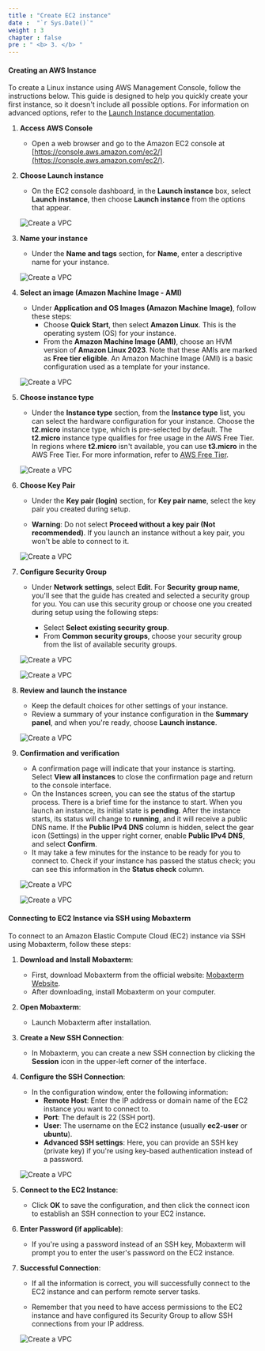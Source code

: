 ```yaml
---
title : "Create EC2 instance"
date :  "`r Sys.Date()`"
weight : 3
chapter : false
pre : " <b> 3. </b> "
---
```


#### Creating an AWS Instance

To create a Linux instance using AWS Management Console, follow the instructions below. This guide is designed to help you quickly create your first instance, so it doesn't include all possible options. For information on advanced options, refer to the [Launch Instance documentation](https://docs.aws.amazon.com/AWSEC2/latest/UserGuide/EC2_GetStarted.html).

1. **Access AWS Console**

   - Open a web browser and go to the Amazon EC2 console at [https://console.aws.amazon.com/ec2/](https://console.aws.amazon.com/ec2/).

2. **Choose Launch instance**

   - On the EC2 console dashboard, in the **Launch instance** box, select **Launch instance**, then choose **Launch instance** from the options that appear.

   ![Create a VPC](/images/3/0001.png?featherlight=false&width=90pc)

3. **Name your instance**

   - Under the **Name and tags** section, for **Name**, enter a descriptive name for your instance.

   ![Create a VPC](/images/3/0002.png?featherlight=false&width=90pc)

4. **Select an image (Amazon Machine Image - AMI)**

   - Under **Application and OS Images (Amazon Machine Image)**, follow these steps:
     - Choose **Quick Start**, then select **Amazon Linux**. This is the operating system (OS) for your instance.
     - From the **Amazon Machine Image (AMI)**, choose an HVM version of **Amazon Linux 2023**. Note that these AMIs are marked as **Free tier eligible**. An Amazon Machine Image (AMI) is a basic configuration used as a template for your instance.

   ![Create a VPC](/images/3/0003.png?featherlight=false&width=90pc)

5. **Choose instance type**

   - Under the **Instance type** section, from the **Instance type** list, you can select the hardware configuration for your instance. Choose the **t2.micro** instance type, which is pre-selected by default. The **t2.micro** instance type qualifies for free usage in the AWS Free Tier. In regions where **t2.micro** isn't available, you can use **t3.micro** in the AWS Free Tier. For more information, refer to [AWS Free Tier](https://aws.amazon.com/free/).

   ![Create a VPC](/images/3/0004.png?featherlight=false&width=90pc)

6. **Choose Key Pair**

   - Under the **Key pair (login)** section, for **Key pair name**, select the key pair you created during setup.

   - **Warning**: Do not select **Proceed without a key pair (Not recommended)**. If you launch an instance without a key pair, you won't be able to connect to it.

   ![Create a VPC](/images/3/0005.png?featherlight=false&width=90pc)

7. **Configure Security Group**

   - Under **Network settings**, select **Edit**. For **Security group name**, you'll see that the guide has created and selected a security group for you. You can use this security group or choose one you created during setup using the following steps:

     - Select **Select existing security group**.
     - From **Common security groups**, choose your security group from the list of available security groups.

   ![Create a VPC](/images/3/0006.png?featherlight=false&width=90pc)

   ![Create a VPC](/images/3/0007.png?featherlight=false&width=90pc)

8. **Review and launch the instance**

   - Keep the default choices for other settings of your instance.
   - Review a summary of your instance configuration in the **Summary panel**, and when you're ready, choose **Launch instance**.

   ![Create a VPC](/images/3/0008.png?featherlight=false&width=90pc)

9. **Confirmation and verification**

   - A confirmation page will indicate that your instance is starting. Select **View all instances** to close the confirmation page and return to the console interface.
   - On the Instances screen, you can see the status of the startup process. There is a brief time for the instance to start. When you launch an instance, its initial state is **pending**. After the instance starts, its status will change to **running**, and it will receive a public DNS name. If the **Public IPv4 DNS** column is hidden, select the gear icon (Settings) in the upper right corner, enable **Public IPv4 DNS**, and select **Confirm**.
   - It may take a few minutes for the instance to be ready for you to connect to. Check if your instance has passed the status check; you can see this information in the **Status check** column.

   ![Create a VPC](/images/3/0009.png?featherlight=false&width=90pc)

   ![Create a VPC](/images/3/00010.png?featherlight=false&width=90pc)

#### Connecting to EC2 Instance via SSH using Mobaxterm

To connect to an Amazon Elastic Compute Cloud (EC2) instance via SSH using Mobaxterm, follow these steps:

1. **Download and Install Mobaxterm**:

   - First, download Mobaxterm from the official website: [Mobaxterm Website](https://mobaxterm.mobatek.net/download-home-edition.html).
   - After downloading, install Mobaxterm on your computer.

2. **Open Mobaxterm**:

   - Launch Mobaxterm after installation.

3. **Create a New SSH Connection**:

   - In Mobaxterm, you can create a new SSH connection by clicking the **Session** icon in the upper-left corner of the interface.

4. **Configure the SSH Connection**:

   - In the configuration window, enter the following information:
     - **Remote Host**: Enter the IP address or domain name of the EC2 instance you want to connect to.
     - **Port**: The default is 22 (SSH port).
     - **User**: The username on the EC2 instance (usually **ec2-user** or **ubuntu**).
     - **Advanced SSH settings**: Here, you can provide an SSH key (private key) if you're using key-based authentication instead of a password.

   ![Create a VPC](/images/3/00011.png?featherlight=false&width=90pc)

5. **Connect to the EC2 Instance**:

   - Click **OK** to save the configuration, and then click the connect icon to establish an SSH connection to your EC2 instance.

6. **Enter Password (if applicable)**:

   - If you're using a password instead of an SSH key, Mobaxterm will prompt you to enter the user's password on the EC2 instance.

7. **Successful Connection**:

   - If all the information is correct, you will successfully connect to the EC2 instance and can perform remote server tasks.

   - Remember that you need to have access permissions to the EC2 instance and have configured its Security Group to allow SSH connections from your IP address.

   ![Create a VPC](/images/3/00012.png?featherlight=false&width=90pc)
